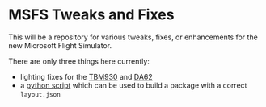 # MSFS Tweaks and Fixes

This will be a repository for various tweaks, fixes, or enhancements for the new Microsoft Flight Simulator.

There are only three things here currently:

* lighting fixes for the [TBM930](fixes/tbm930_lighting_fix/) and [DA62](fixes/da62_lighting_fix/)
* a [python script](bin/build.py) which can be used to build a package with a correct `layout.json`
